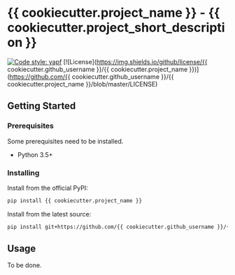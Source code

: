 # {{ cookiecutter.project_name }} - {{ cookiecutter.project_short_description }}

[![Code style: yapf](https://img.shields.io/badge/code%20style-yapf-blue)](https://github.com/google/yapf)
[![License](https://img.shields.io/github/license/{{ cookiecutter.github_username }}/{{ cookiecutter.project_name }})](https://github.com/{{ cookiecutter.github_username }}/{{ cookiecutter.project_name }}/blob/master/LICENSE)

## Getting Started

### Prerequisites

Some prerequisites need to be installed.

- Python 3.5+

### Installing

Install from the official PyPI:

```sh
pip install {{ cookiecutter.project_name }}
```

Install from the latest source:

```sh
pip install git+https://github.com/{{ cookiecutter.github_username }}/{{ cookiecutter.project_name }}
```

## Usage

To be done.
